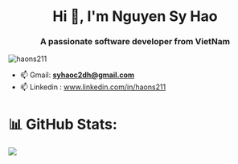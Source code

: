 <h1 align="center">Hi 👋, I'm Nguyen Sy Hao</h1>
<h3 align="center">A passionate software developer from VietNam</h3>


<p align="left"> <img src="https://komarev.com/ghpvc/?username=haons211&label=Profile%20views&color=0e75b6&style=flat" alt="haons211" /> </p>


- 📫 Gmail: **syhaoc2dh@gmail.com**
- 📫 Linkedin : www.linkedin.com/in/haons211


# 📊 GitHub Stats:
![](https://github-readme-stats.vercel.app/api/top-langs/?username=haons211&theme=dark&hide_border=false&include_all_commits=true&count_private=true&layout=compact)



